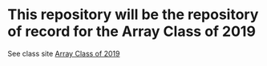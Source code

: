 # This repository will be the repository of record for the Array Class of 2019

See class site [Array Class of 2019](https://jmhammock.github.io/ArrayClassOf2019/)
